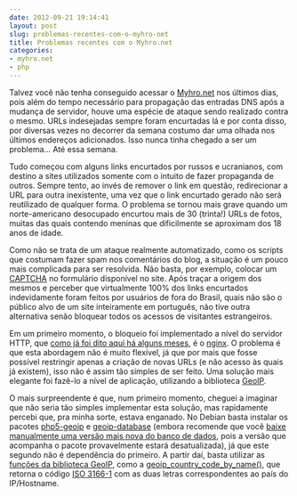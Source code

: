 ```yaml
---
date: 2012-09-21 19:14:41
layout: post
slug: problemas-recentes-com-o-myhro-net
title: Problemas recentes com o Myhro.net
categories:
- myhro.net
- php
---
```


Talvez você não tenha conseguido acessar o [Myhro.net](http://myhro.net/) nos últimos dias, pois além do tempo necessário para propagação das entradas DNS após a mudança de servidor, houve uma espécie de ataque sendo realizado contra o mesmo. URLs indesejadas sempre foram encurtadas lá e por conta disso, por diversas vezes no decorrer da semana costumo dar uma olhada nos últimos endereços adicionados. Isso nunca tinha chegado a ser um problema... Até essa semana.

Tudo começou com alguns links encurtados por russos e ucranianos, com destino a sites utilizados somente com o intuito de fazer propaganda de outros. Sempre tento, ao invés de remover o link em questão, redirecionar a URL para outra inexistente, uma vez que o link encurtado gerado não será reutilizado de qualquer forma. O problema se tornou mais grave quando um norte-americano desocupado encurtou mais de 30 (trinta!) URLs de fotos, muitas das quais contendo meninas que dificilmente se aproximam dos 18 anos de idade.

Como não se trata de um ataque realmente automatizado, como os scripts que costumam fazer spam nos comentários do blog, a situação é um pouco mais complicada para ser resolvida. Não basta, por exemplo, colocar um [CAPTCHA](https://en.wikipedia.org/wiki/CAPTCHA) no formulário disponível no site. Após traçar a origem dos mesmos e perceber que virtualmente 100% dos links encurtados indevidamente foram feitos por usuários de fora do Brasil, quais não são o público alvo de um site inteiramente em português, não tive outra alternativa senão bloquear todos os acessos de visitantes estrangeiros.

Em um primeiro momento, o bloqueio foi implementado a nível do servidor HTTP, que [como já foi dito aqui há alguns meses](http://blog.myhro.info/2012/07/myhro-blog-agora-via-https/), é o [nginx](http://nginx.org/). O problema é que esta abordagem não é muito flexível, já que por mais que fosse possível restringir apenas a criação de novas URLs (e não acesso às quais já existem), isso não é assim tão simples de ser feito. Uma solução mais elegante foi fazê-lo a nível de aplicação, utilizando a biblioteca [GeoIP](http://www.maxmind.com/app/php).

O mais surpreendente é que, num primeiro momento, cheguei a imaginar que não seria tão simples implementar esta solução, mas rapidamente percebi que, pra minha sorte, estava enganado. No Debian basta instalar os pacotes [php5-geoip](http://packages.debian.org/squeeze/php5-geoip) e [geoip-database](http://packages.debian.org/squeeze/geoip-database) (embora recomende que você [baixe manualmente uma versão mais nova do banco de dados](http://www.howtoforge.com/nginx-how-to-block-visitors-by-country-with-the-geoip-module-debian-ubuntu), pois a versão que acompanha o pacote provavelmente estará desatualizada), já que este segundo não é dependência do primeiro. A partir daí, basta utilizar as [funções da biblioteca GeoIP](http://php.net/manual/en/ref.geoip.php), como a [geoip\_country\_code\_by\_name()](http://php.net/manual/en/function.geoip-country-code-by-name.php), que retorna o código [ISO 3166-1](http://en.wikipedia.org/wiki/ISO_3166-1) com as duas letras correspondentes ao país do IP/Hostname.
